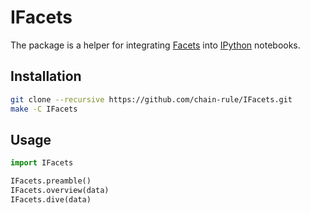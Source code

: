 # IFacets

The package is a helper for integrating [Facets] into [IPython] notebooks.

## Installation

```bash
git clone --recursive https://github.com/chain-rule/IFacets.git
make -C IFacets
```


## Usage

```python
import IFacets

IFacets.preamble()
IFacets.overview(data)
IFacets.dive(data)
```

[facets]: https://pair-code.github.io/facets/
[ipython]: https://ipython.org/
